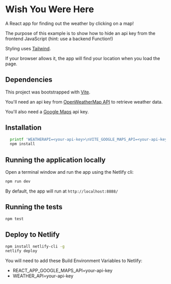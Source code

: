 # Wish You Were Here

A React app for finding out the weather by clicking on a map!

The purpose of this example is to show how to hide an api key from the frontend JavaScript (hint: use a backend Function!)

Styling uses [Tailwind](https://tailwindcss.com/).

If your browser allows it, the app will find your location when you load the page.

## Dependencies

This project was bootstrapped with [Vite](https://vitejs.dev/).

You'll need an api key from [OpenWeatherMap API](https://openweathermap.org/api) to retrieve weather data.

You'll also need a [Google Maps](https://developers.google.com/maps/) api key.

## Installation

```sh
  printf 'WEATHERAPI=<your-api-key>\nVITE_GOOGLE_MAPS_API=<your-api-key>' > .env
  npm install
```

## Running the application locally

Open a terminal window and run the app using the Netlify cli:

```sh
npm run dev
```

By default, the app will run at `http://localhost:8888/`

## Running the tests

```sh
npm test
```

## Deploy to Netlify

```sh
npm install netlify-cli -g
netlify deploy
```

You will need to add these Build Environment Variables to Netlify:

- REACT_APP_GOOGLE_MAPS_API=your-api-key
- WEATHER_API=your-api-key
